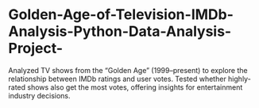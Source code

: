 # Golden-Age-of-Television-IMDb-Analysis-Python-Data-Analysis-Project-
Analyzed TV shows from the “Golden Age” (1999–present) to explore the relationship between IMDb ratings and user votes. Tested whether highly-rated shows also get the most votes, offering insights for entertainment industry decisions.
